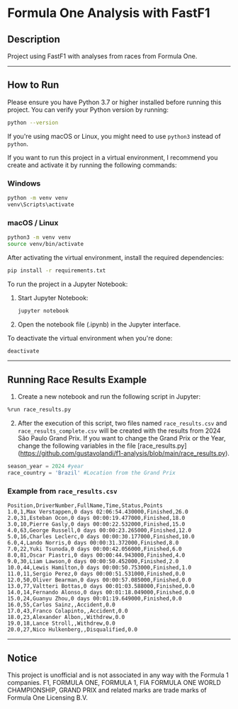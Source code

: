 # Formula One Analysis with FastF1

## Description

Project using FastF1 with analyses from races from Formula One.

---

## How to Run

Please ensure you have Python 3.7 or higher installed before running this project. You can verify your Python version by running:
```bash
python --version
```
If you're using macOS or Linux, you might need to use `python3` instead of `python`. 

If you want to run this project in a virtual environment, I recommend you create and activate it by running the following commands:

### Windows
```cmd
python -m venv venv
venv\Scripts\activate
```

### macOS / Linux
```bash
python3 -m venv venv
source venv/bin/activate
```

After activating the virtual environment, install the required dependencies:
```bash
pip install -r requirements.txt
```

To run the project in a Jupyter Notebook:
1. Start Jupyter Notebook:
   ```bash
   jupyter notebook
   ```
2. Open the notebook file (.ipynb) in the Jupyter interface.

To deactivate the virtual environment when you're done:
```bash
deactivate
```

---

## Running Race Results Example
1. Create a new notebook and run the following script in Jupyter:
```bash
%run race_results.py
```

2. After the execution of this script, two files named `race_results.csv` and `race_results_complete.csv` will be created with the results from 2024 São Paulo Grand Prix. If you want to change the Grand Prix or the Year, change the following variables in the file [race_results.py] (https://github.com/gustavolandi/f1-analysis/blob/main/race_results.py).

```python
season_year = 2024 #year
race_country = 'Brazil' #Location from the Grand Prix
```

### Example from `race_results.csv`
```csv
Position,DriverNumber,FullName,Time,Status,Points
1.0,1,Max Verstappen,0 days 02:06:54.430000,Finished,26.0
2.0,31,Esteban Ocon,0 days 00:00:19.477000,Finished,18.0
3.0,10,Pierre Gasly,0 days 00:00:22.532000,Finished,15.0
4.0,63,George Russell,0 days 00:00:23.265000,Finished,12.0
5.0,16,Charles Leclerc,0 days 00:00:30.177000,Finished,10.0
6.0,4,Lando Norris,0 days 00:00:31.372000,Finished,8.0
7.0,22,Yuki Tsunoda,0 days 00:00:42.056000,Finished,6.0
8.0,81,Oscar Piastri,0 days 00:00:44.943000,Finished,4.0
9.0,30,Liam Lawson,0 days 00:00:50.452000,Finished,2.0
10.0,44,Lewis Hamilton,0 days 00:00:50.753000,Finished,1.0
11.0,11,Sergio Perez,0 days 00:00:51.531000,Finished,0.0
12.0,50,Oliver Bearman,0 days 00:00:57.085000,Finished,0.0
13.0,77,Valtteri Bottas,0 days 00:01:03.588000,Finished,0.0
14.0,14,Fernando Alonso,0 days 00:01:18.049000,Finished,0.0
15.0,24,Guanyu Zhou,0 days 00:01:19.649000,Finished,0.0
16.0,55,Carlos Sainz,,Accident,0.0
17.0,43,Franco Colapinto,,Accident,0.0
18.0,23,Alexander Albon,,Withdrew,0.0
19.0,18,Lance Stroll,,Withdrew,0.0
20.0,27,Nico Hulkenberg,,Disqualified,0.0
```

---

## Notice

This project is unofficial and is not associated in any way with the Formula 1 companies. F1, FORMULA ONE, FORMULA 1, FIA FORMULA ONE WORLD CHAMPIONSHIP, GRAND PRIX and related marks are trade marks of Formula One Licensing B.V.
